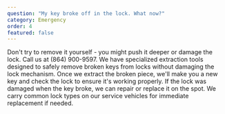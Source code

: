 ```yaml
---
question: "My key broke off in the lock. What now?"
category: Emergency
order: 4
featured: false
---
```


Don't try to remove it yourself - you might push it deeper or damage the lock. Call us at (864) 900-9597. We have specialized extraction tools designed to safely remove broken keys from locks without damaging the lock mechanism. Once we extract the broken piece, we'll make you a new key and check the lock to ensure it's working properly. If the lock was damaged when the key broke, we can repair or replace it on the spot. We carry common lock types on our service vehicles for immediate replacement if needed.
